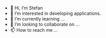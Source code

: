 - 👋 Hi, I’m Stefan
- 👀 I’m interested in developing applications.
- 🌱 I’m currently learning ...
- 💞️ I’m looking to collaborate on ...
- 📫 How to reach me ...

<!---
Stemamue/Stemamue is a ✨ special ✨ repository because its `README.md` (this file) appears on your GitHub profile.
You can click the Preview link to take a look at your changes.
--->
